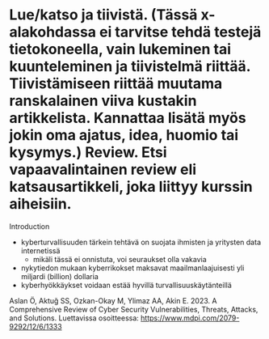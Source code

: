 # Lue/katso ja tiivistä. (Tässä x-alakohdassa ei tarvitse tehdä testejä tietokoneella, vain lukeminen tai kuunteleminen ja tiivistelmä riittää. Tiivistämiseen riittää muutama ranskalainen viiva kustakin artikkelista. Kannattaa lisätä myös jokin oma ajatus, idea, huomio tai kysymys.) Review. Etsi vapaavalintainen review eli katsausartikkeli, joka liittyy kurssin aiheisiin.

Introduction 

- kyberturvallisuuden tärkein tehtävä on suojata ihmisten ja yritysten data internetissä
  - mikäli tässä ei onnistuta, voi seuraukset olla vakavia
- nykytiedon mukaan kyberrikokset maksavat maailmanlaajuisesti yli miljardi (billion) dollaria
- kyberhyökkäykset voidaan estää hyvillä turvallisuuskäytänteillä


 

Aslan Ö, Aktuğ SS, Ozkan-Okay M, Ylimaz AA, Akin E. 2023. A Comprehensive Review of Cyber Security Vulnerabilities, Threats, Attacks, and Solutions. Luettavissa osoitteessa: https://www.mdpi.com/2079-9292/12/6/1333
